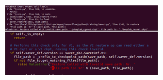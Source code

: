 ![1](https://raw.githubusercontent.com/weigq/image-raw/master/Screenshot%20from%202017-02-21%2014%3A21%3A41.png)
![2](https://raw.githubusercontent.com/weigq/image-raw/master/Screenshot%20from%202017-02-21%2014%3A22%3A32.png)
